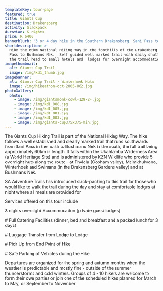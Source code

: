 ```yaml
---
templateKey: tour-page
featured: true
title: Giants Cup
destination: Drakensberg
activity: Slackpack
duration: 5 nights
price: R 6400
bannerblurb: '3 or 4 day hike in the Southern Drakensberg, Sani Pass to Bushmans Nek'
shortdescription: >-
  Hike the 60km National Hiking Way in the foothills of the Drakenberg from Sani
  Pass to Bushmans Nek.  Self guided well marked trail with daily shuttles from
  the trail head to small hotels and  lodges for overnight accommodation.
imagethumbnail:
  alt: Giants Cup Trail
  image: /img/kd1_thumb.jpg
imagebanner:
  alt: Giants Cup Trail - Winterhoek Huts
  image: /img/hikeathon-oct-2005-062.jpg
photoGallery:
  photo:
    - image: /img/giantsmonk-cowl-129-2-.jpg
    - image: /img/kd1_008.jpg
    - image: /img/kd1_005.jpg
    - image: /img/kd1_001.jpg
    - image: /img/kd1_003.jpg
    - image: /img/giants-cup375x375-min.jpg
---
```


The Giants Cup Hiking Trail is part of the National Hiking Way. The hike follows a well established and clearly marked trail that runs southwards from Sani Pass in the north to Bushmans Nek in the south, the full trail being approximately 60km in length. It falls within the Ukahlamba Wilderness Area (a World Heritage Site) and is administered by KZN Wildlife who provide 5 overnight huts along the route - at Pholela (Cobham valley), Mzimkhulwana, Winterhoek and Swimans (in the Drakensberg Gardens valley) and at Bushmans Nek.

SA Adventure Trails has introduced slack-packing to this trail for those who would like to walk the trail during the day and stay at comfortable lodges at night where all meals are provided for.

Services offered on this tour include

3 nights overnight Accommodation (private guest lodges)

\# Full Catering Facilities (dinner, bed and breakfast and a packed lunch for 3 days)

\# Luggage Transfer from Lodge to Lodge

\# Pick Up from End Point of Hike

\# Safe Parking of Vehicles during the Hike

Departures are organized for the spring and autumn months when the weather is predictable and mostly fine - outside of the summer thunderstorms and cold winters. Groups of 4 - 10 hikers are welcome to form their own parties or join one of the scheduled hikes planned for March to May, or September to November
